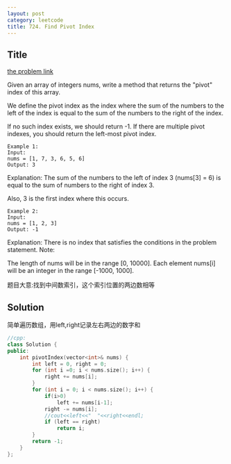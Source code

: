 ```yaml
---
layout: post
category: leetcode
title: 724. Find Pivot Index
---
```

## Title
[the problem link](https://leetcode.com/problems/find-pivot-index/description/)

Given an array of integers nums, write a method that returns the "pivot" index of this array.

We define the pivot index as the index where the sum of the numbers to the left of the index is equal to the sum of the numbers to the right of the index.

If no such index exists, we should return -1. If there are multiple pivot indexes, you should return the left-most pivot index.

	Example 1:
	Input: 
	nums = [1, 7, 3, 6, 5, 6]
	Output: 3

Explanation: 
The sum of the numbers to the left of index 3 (nums[3] = 6) is equal to the sum of numbers to the right of index 3.

Also, 3 is the first index where this occurs.

	Example 2:
	Input: 
	nums = [1, 2, 3]
	Output: -1

Explanation: 
There is no index that satisfies the conditions in the problem statement.
Note:

The length of nums will be in the range [0, 10000].
Each element nums[i] will be an integer in the range [-1000, 1000].

题目大意:找到中间数索引，这个索引位置的两边数相等

## Solution

简单遍历数组，用left,right记录左右两边的数字和

```c++
//cpp:
class Solution {
public:
	int pivotIndex(vector<int>& nums) {
		int left = 0, right = 0;
		for (int i =0; i < nums.size(); i++) {
			right += nums[i];
		}
		for (int i = 0; i < nums.size(); i++) {
			if(i>0)
				left += nums[i-1];
			right -= nums[i];
            //cout<<left<<"  "<<right<<endl;
			if (left == right)
				return i;
		}
		return -1;
	}
};

```
